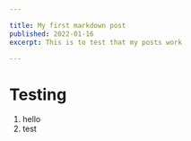 ```yaml
---

title: My first markdown post
published: 2022-01-16
excerpt: This is to test that my posts work

---
```


# Testing

1. hello
2. test
